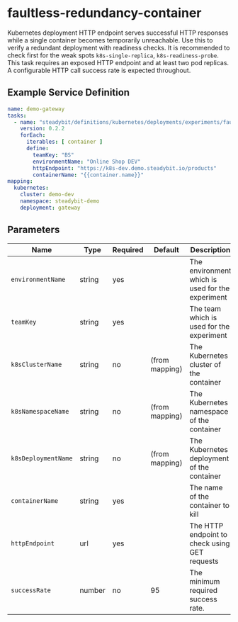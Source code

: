 # faultless-redundancy-container

Kubernetes deployment HTTP endpoint serves successful HTTP responses while a single container becomes temporarily unreachable. Use this to verify a redundant
deployment with readiness checks. It is recommended to check first for the weak spots `k8s-single-replica`, `k8s-readiness-probe`. This task requires an exposed
HTTP endpoint and at least two pod replicas. A configurable HTTP call success rate is expected throughout.

## Example Service Definition

```yaml
name: demo-gateway
tasks:
  - name: "steadybit/definitions/kubernetes/deployments/experiments/faultless-redundancy-container"
    version: 0.2.2
    forEach:
      iterables: [ container ]
      define:
        teamKey: "BS"
        environmentName: "Online Shop DEV"
        httpEndpoint: "https://k8s-dev.demo.steadybit.io/products"
        containerName: "{{container.name}}"
mapping:
  kubernetes:
    cluster: demo-dev
    namespace: steadybit-demo
    deployment: gateway
```

## Parameters

| Name                | Type   | Required | Default        | Description                                      |
|---------------------|--------|----------|----------------|--------------------------------------------------|
| `environmentName`   | string | yes      |                | The environment which is used for the experiment |
| `teamKey`           | string | yes      |                | The team which is used for the experiment        |
| `k8sClusterName`    | string | no       | (from mapping) | The Kubernetes cluster of the container          |
| `k8sNamespaceName`  | string | no       | (from mapping) | The Kubernetes namespace of the container        |
| `k8sDeploymentName` | string | no       | (from mapping) | The Kubernetes deployment of the container       |
| `containerName`     | string | yes      |                | The name of the container to kill                |
| `httpEndpoint`      | url    | yes      |                | The HTTP endpoint to check using GET requests    |
| `successRate`       | number | no       | 95             | The minimum required success rate.               |